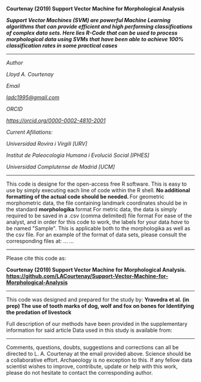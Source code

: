 <b> Courtenay (2019) Support Vector Machine for Morphological Analysis

<i> Support Vector Machines (SVM) are powerful Machine Learning algorithms that can provide efficient and high performing classifications 
of complex data sets. Here lies R-Code that can be used to process morphological data using SVMs that have been able to achieve 100%
classification rates in some practical cases </b> </i>

-----------------------------------------------------------------------------------------------------------------

<i>
Author

Lloyd A. Courtenay

Email

ladc1995@gmail.com

ORCID

https://orcid.org/0000-0002-4810-2001

Current Afiliations:

Universidad Rovira i Virgili [URV]

Institut de Paleocologia Humana i Evolució Social [IPHES]

Universidad Complutense de Madrid [UCM]
</i>

---------------------------------------------------------------------------------------------------

This code is designe for the open-access free R software. This is easy to use by simply executing each line of code within the R shell. 
<b> No additional formatting of the actual code should be needed. </b>
For geometric morphometric data, the file containing landmark coordinates should be in the standard <b> morphologika </b> format
For metric data, the data is simply required to be saved in a .csv (comma delimited) file format
For ease of the analyst, and in order for this code to work, the labels for your data <i> have </i> to be named "Sample". This is applicable both to the morphologika as well
as the csv file. For an example of the format of data sets, please consult the corresponding files at:
...
...

--------------------------------------------------------

Please cite this code as:

 <b> Courtenay (2019) Support Vector Machine for Morphological Analysis. https://github.com/LACourtenay/Support-Vector-Machine-for-Morphological-Analysis
</b>

--------------------------------------------------------

This code was designed and prepared for the study by:
<b> Yravedra et al. (in prep) The use of tooth marks of dog, wolf and fox on bones for Identifying the predation
of livestock </b>

Full description of our methods have been provided in the supplementary information for said article
Data used in this study is available from:

------------------------------------------------------------
Comments, questions, doubts, suggestions and corrections can all be directed to L. A. Courtenay at the email provided above.
Science should be a collaborative effort. Archaeology is no exception to this. If any fellow data
scientist wishes to improve, contribute, update or help with this work, please do not hesitate to contact the corresponding author.
